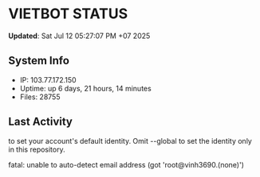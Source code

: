 # VIETBOT STATUS
**Updated**: Sat Jul 12 05:27:07 PM +07 2025

## System Info
- IP: 103.77.172.150
- Uptime: up 6 days, 21 hours, 14 minutes
- Files: 28755

## Last Activity

to set your account's default identity.
Omit --global to set the identity only in this repository.

fatal: unable to auto-detect email address (got 'root@vinh3690.(none)')
